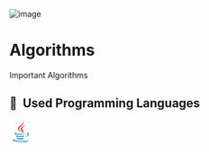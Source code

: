 ![image](https://github.com/user-attachments/assets/f630f303-1514-463c-8f70-44899c8cd4ee)

# Algorithms
Important Algorithms

<h2> 🚀 &nbsp;Used Programming Languages</h2>
<p align="left"> <a href="https://www.java.com" target="_blank" rel="noreferrer"> <img src="https://raw.githubusercontent.com/devicons/devicon/master/icons/java/java-original.svg" alt="java" width="40" height="40"/> </a> </p>
